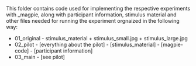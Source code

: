 This folder contains code used for implementing the respective experiments with \_magpie, along with participant information, stimulus material and other files needed for running the experiment orgnaized in the following way:

* 01_original
      - stimulus_material
            + stimulus_small.jpg
            + stimulus_large.jpg
* 02_pilot
      - [everything about the pilot]
      - [stimulus_material]
      - [magpie-code]
      - [participant information]
* 03_main
      - [see pilot]
